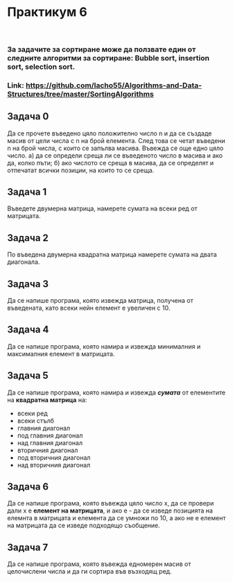 <h1> Практикум 6 </h1>
</br>

### За задачите за сортиране може да ползвате един от следните алгоритми за сортиране: Bubble sort, insertion sort, selection sort.
### Link: https://github.com/lacho55/Algorithms-and-Data-Structures/tree/master/SortingAlgorithms

## Задача 0
Да се прочете въведено цяло положително число n и да се създаде масив от цели числа с n на брой елемента. След това се четат въведени n на брой числа, с които се запълва масива. Въвежда се още едно цяло число. а) да се определи среща ли се въведеното число в масива и ако да, колко пъти; б) ако числото се среща в масива, да се определят и отпечатат всички позиции, на които то се среща.

## Задача 1
Въведете двумерна матрица, намерете сумата на всеки ред от матрицата.

## Задача 2
По въведена двумерна квадратна матрица намерете сумата на двата диагонала.

## Задача 3
Да се напише програма, която извежда матрица, получена от въведената, като всеки нейн елемент е увеличен с 10.

## Задача 4
Да се напише програма, която намира и извежда минималния и максималния елемент в матрицата.

## Задача 5
Да се напише програма, която намира и извежда ***сумата*** от елементите на **квадратна матрица** на:

   * всеки ред
   * всеки стълб
   * главния диагонал
   * под главния диагонал
   * над главния диагонал
   * вторичния диагонал
   * под вторичния диагонал
   * над вторичния диагонал
   
## Задача 6
Да се напише програма, която въвежда цяло число х, да се провери дали х е **елемент на матрицата**, и ако е - да се изведе позицията на елемнта в матрицата и елемента да се умножи по 10, а ако не е елемент на матрицата да се изведе подходящо съобщение.

## Задача 7
Да се напише програма, която въвежда едномерен масив от целочислени числа и да ги сортира във възходящ ред.
